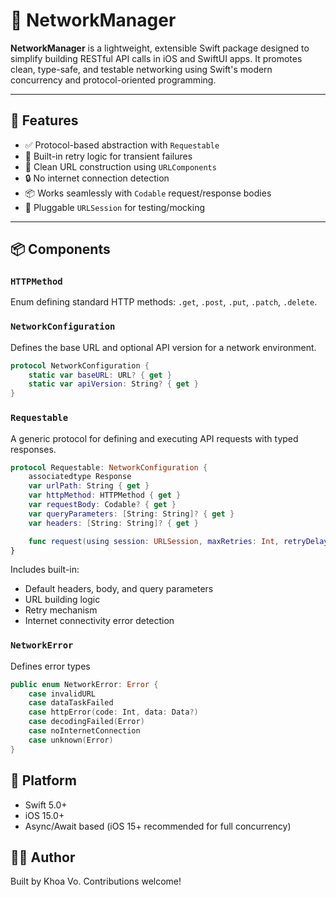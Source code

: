 # 📡 NetworkManager

**NetworkManager** is a lightweight, extensible Swift package designed to simplify building RESTful API calls in iOS and SwiftUI apps. It promotes clean, type-safe, and testable networking using Swift's modern concurrency and protocol-oriented programming.

---

## 🔧 Features

- ✅ Protocol-based abstraction with `Requestable`
- 🔁 Built-in retry logic for transient failures
- 🧼 Clean URL construction using `URLComponents`
- 🔒 No internet connection detection
- 📦 Works seamlessly with `Codable` request/response bodies
- 🔌 Pluggable `URLSession` for testing/mocking

---

## 📦 Components

### `HTTPMethod`
Enum defining standard HTTP methods: `.get`, `.post`, `.put`, `.patch`, `.delete`.

### `NetworkConfiguration`
Defines the base URL and optional API version for a network environment.

```swift
protocol NetworkConfiguration {
    static var baseURL: URL? { get }
    static var apiVersion: String? { get }
}
```

### `Requestable`
A generic protocol for defining and executing API requests with typed responses.

```swift
protocol Requestable: NetworkConfiguration {
    associatedtype Response
    var urlPath: String { get }
    var httpMethod: HTTPMethod { get }
    var requestBody: Codable? { get }
    var queryParameters: [String: String]? { get }
    var headers: [String: String]? { get }

    func request(using session: URLSession, maxRetries: Int, retryDelay: TimeInterval) async throws -> Response
}
```

Includes built-in:
- Default headers, body, and query parameters
- URL building logic
- Retry mechanism
- Internet connectivity error detection

### `NetworkError`
Defines error types

```swift
public enum NetworkError: Error {
    case invalidURL
    case dataTaskFailed
    case httpError(code: Int, data: Data?)
    case decodingFailed(Error)
    case noInternetConnection
    case unknown(Error)
}
```

## 📱 Platform
- Swift 5.0+
- iOS 15.0+
- Async/Await based (iOS 15+ recommended for full concurrency)

## 👨‍💻 Author
Built by Khoa Vo. Contributions welcome!

